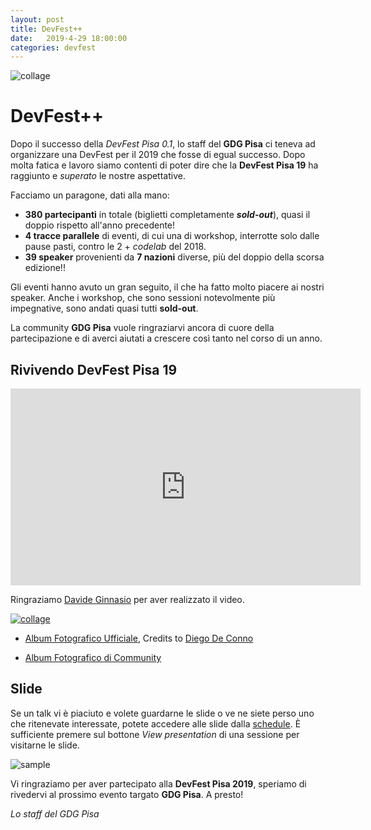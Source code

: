 ```yaml
---
layout: post
title: DevFest++
date:   2019-4-29 18:00:00
categories: devfest
---
```


![collage](/static/img/devfest19-header.jpg)
# DevFest++

Dopo il successo della *DevFest Pisa 0.1*, lo staff del **GDG Pisa** ci teneva ad organizzare una DevFest per il 2019 che fosse di egual successo. Dopo molta fatica e lavoro siamo contenti di poter dire che la **DevFest Pisa 19** ha raggiunto e *superato* le nostre aspettative.

Facciamo un paragone, dati alla mano:
* **380 partecipanti** in totale (biglietti completamente ***sold-out***), quasi il doppio rispetto all'anno precedente!
* **4 tracce parallele** di eventi, di cui una di workshop, interrotte solo dalle pause pasti, contro le 2 + *codelab* del 2018.
* **39 speaker** provenienti da **7 nazioni** diverse, più del doppio della scorsa edizione!!

Gli eventi hanno avuto un gran seguito, il che ha fatto molto piacere ai nostri speaker. Anche i workshop, che sono sessioni notevolmente più impegnative, sono andati quasi tutti **sold-out**.

La community **GDG Pisa** vuole ringraziarvi ancora di cuore della partecipazione e di averci aiutati a crescere così tanto nel corso di un anno.

## Rivivendo DevFest Pisa 19

<iframe width="560" height="315" src="https://www.youtube.com/watch?v=h5d-EOTWOOU" frameborder="0" allow="autoplay; encrypted-media" allowfullscreen></iframe>

Ringraziamo [Davide Ginnasio](https://www.youtube.com/user/ginnasio90) per aver realizzato il video.

[![collage](/static/img/devfest19-collage.jpg)](https://photos.app.goo.gl/cRcVqhNuxt4zwDVQ9)

* [Album Fotografico Ufficiale](https://photos.app.goo.gl/cRcVqhNuxt4zwDVQ9), Credits to [Diego De Conno](https://www.facebook.com/diego.deconno)

* [Album Fotografico di Community](https://photos.app.goo.gl/5MG4fz1c2e3uW3zG7)

## Slide

Se un talk vi è piaciuto e volete guardarne le slide o ve ne siete perso uno che ritenevate interessate, potete accedere alle slide dalla [schedule](https://devfest.gdgpisa.it/schedule/).
È sufficiente premere sul bottone _View presentation_ di una sessione per visitarne le slide.

![sample](/static/img/devfest19-slides-sample.png)

Vi ringraziamo per aver partecipato alla **DevFest Pisa 2019**, speriamo di rivedervi al prossimo evento targato **GDG Pisa**. A presto!

_Lo staff del GDG Pisa_